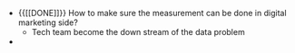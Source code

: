 - {{[[DONE]]}}  How to make sure the measurement can be done in digital marketing side?
    - Tech team become the down stream of the data problem
- 
